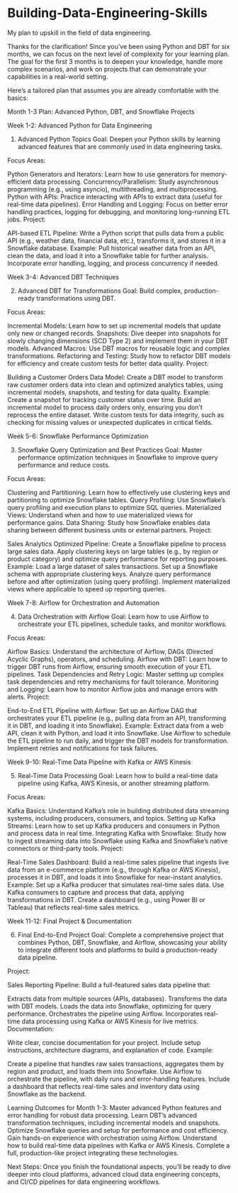 # Building-Data-Engineering-Skills
My plan to upskill in the field of data engineering. 

Thanks for the clarification! Since you’ve been using Python and DBT for six months, we can focus on the next level of complexity for your learning plan. The goal for the first 3 months is to deepen your knowledge, handle more complex scenarios, and work on projects that can demonstrate your capabilities in a real-world setting.

Here’s a tailored plan that assumes you are already comfortable with the basics:

Month 1-3 Plan: Advanced Python, DBT, and Snowflake Projects

Week 1-2: Advanced Python for Data Engineering

1. Advanced Python Topics
Goal: Deepen your Python skills by learning advanced features that are commonly used in data engineering tasks.

Focus Areas:

Python Generators and Iterators: Learn how to use generators for memory-efficient data processing.
Concurrency/Parallelism: Study asynchronous programming (e.g., using asyncio), multithreading, and multiprocessing.
Python with APIs: Practice interacting with APIs to extract data (useful for real-time data pipelines).
Error Handling and Logging: Focus on better error handling practices, logging for debugging, and monitoring long-running ETL jobs.
Project:

API-based ETL Pipeline: Write a Python script that pulls data from a public API (e.g., weather data, financial data, etc.), transforms it, and stores it in a Snowflake database.
Example: Pull historical weather data from an API, clean the data, and load it into a Snowflake table for further analysis. Incorporate error handling, logging, and process concurrency if needed.

Week 3-4: Advanced DBT Techniques

2. Advanced DBT for Transformations
Goal: Build complex, production-ready transformations using DBT.

Focus Areas:

Incremental Models: Learn how to set up incremental models that update only new or changed records.
Snapshots: Dive deeper into snapshots for slowly changing dimensions (SCD Type 2) and implement them in your DBT models.
Advanced Macros: Use DBT macros for reusable logic and complex transformations.
Refactoring and Testing: Study how to refactor DBT models for efficiency and create custom tests for better data quality.
Project:

Building a Customer Orders Data Model: Create a DBT model to transform raw customer orders data into clean and optimized analytics tables, using incremental models, snapshots, and testing for data quality.
Example:
Create a snapshot for tracking customer status over time.
Build an incremental model to process daily orders only, ensuring you don’t reprocess the entire dataset.
Write custom tests for data integrity, such as checking for missing values or unexpected duplicates in critical fields.

Week 5-6: Snowflake Performance Optimization

3. Snowflake Query Optimization and Best Practices
Goal: Master performance optimization techniques in Snowflake to improve query performance and reduce costs.

Focus Areas:

Clustering and Partitioning: Learn how to effectively use clustering keys and partitioning to optimize Snowflake tables.
Query Profiling: Use Snowflake’s query profiling and execution plans to optimize SQL queries.
Materialized Views: Understand when and how to use materialized views for performance gains.
Data Sharing: Study how Snowflake enables data sharing between different business units or external partners.
Project:

Sales Analytics Optimized Pipeline: Create a Snowflake pipeline to process large sales data. Apply clustering keys on large tables (e.g., by region or product category) and optimize query performance for reporting purposes.
Example:
Load a large dataset of sales transactions.
Set up a Snowflake schema with appropriate clustering keys.
Analyze query performance before and after optimization (using query profiling).
Implement materialized views where applicable to speed up reporting queries.

Week 7-8: Airflow for Orchestration and Automation

4. Data Orchestration with Airflow
Goal: Learn how to use Airflow to orchestrate your ETL pipelines, schedule tasks, and monitor workflows.

Focus Areas:

Airflow Basics: Understand the architecture of Airflow, DAGs (Directed Acyclic Graphs), operators, and scheduling.
Airflow with DBT: Learn how to trigger DBT runs from Airflow, ensuring smooth execution of your ETL pipelines.
Task Dependencies and Retry Logic: Master setting up complex task dependencies and retry mechanisms for fault tolerance.
Monitoring and Logging: Learn how to monitor Airflow jobs and manage errors with alerts.
Project:

End-to-End ETL Pipeline with Airflow: Set up an Airflow DAG that orchestrates your ETL pipeline (e.g., pulling data from an API, transforming it in DBT, and loading it into Snowflake).
Example:
Extract data from a web API, clean it with Python, and load it into Snowflake.
Use Airflow to schedule the ETL pipeline to run daily, and trigger the DBT models for transformation.
Implement retries and notifications for task failures.

Week 9-10: Real-Time Data Pipeline with Kafka or AWS Kinesis

5. Real-Time Data Processing
Goal: Learn how to build a real-time data pipeline using Kafka, AWS Kinesis, or another streaming platform.

Focus Areas:

Kafka Basics: Understand Kafka’s role in building distributed data streaming systems, including producers, consumers, and topics.
Setting up Kafka Streams: Learn how to set up Kafka producers and consumers in Python and process data in real time.
Integrating Kafka with Snowflake: Study how to ingest streaming data into Snowflake using Kafka and Snowflake’s native connectors or third-party tools.
Project:

Real-Time Sales Dashboard: Build a real-time sales pipeline that ingests live data from an e-commerce platform (e.g., through Kafka or AWS Kinesis), processes it in DBT, and loads it into Snowflake for near-instant analytics.
Example:
Set up a Kafka producer that simulates real-time sales data.
Use Kafka consumers to capture and process that data, applying transformations in DBT.
Create a dashboard (e.g., using Power BI or Tableau) that reflects real-time sales metrics.

Week 11-12: Final Project & Documentation

6. Final End-to-End Project
Goal: Complete a comprehensive project that combines Python, DBT, Snowflake, and Airflow, showcasing your ability to integrate different tools and platforms to build a production-ready data pipeline.

Project:

Sales Reporting Pipeline: Build a full-featured sales data pipeline that:

Extracts data from multiple sources (APIs, databases).
Transforms the data with DBT models.
Loads the data into Snowflake, optimizing for query performance.
Orchestrates the pipeline using Airflow.
Incorporates real-time data processing using Kafka or AWS Kinesis for live metrics.
Documentation:

Write clear, concise documentation for your project.
Include setup instructions, architecture diagrams, and explanation of code.
Example:

Create a pipeline that handles raw sales transactions, aggregates them by region and product, and loads them into Snowflake.
Use Airflow to orchestrate the pipeline, with daily runs and error-handling features.
Include a dashboard that reflects real-time sales and inventory data using Snowflake as the backend.

Learning Outcomes for Month 1-3:
Master advanced Python features and error handling for robust data processing.
Learn DBT’s advanced transformation techniques, including incremental models and snapshots.
Optimize Snowflake queries and setup for performance and cost efficiency.
Gain hands-on experience with orchestration using Airflow.
Understand how to build real-time data pipelines with Kafka or AWS Kinesis.
Complete a full, production-like project integrating these technologies.

Next Steps:
Once you finish the foundational aspects, you’ll be ready to dive deeper into cloud platforms, advanced cloud data engineering concepts, and CI/CD pipelines for data engineering workflows.
